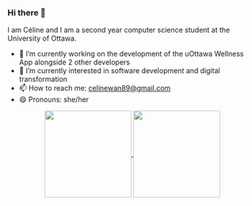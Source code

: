 ### Hi there 👋

I am Céline and I am a second year computer science student at the University of Ottawa.

- 🔭 I’m currently working on the development of the uOttawa Wellness App alongside 2 other developers
- 🌱 I’m currently interested in software development and digital transformation
- 📫 How to reach me: celinewan89@gmail.com
- 😄 Pronouns: she/her

<p align=center>
  <a href="https://github.com/anuraghazra/github-readme-stats">
    <img height=175 align="center" src="https://github-readme-stats.vercel.app/api?username=celinewmk&show_icons=true&locale=en&count_private=true&show_icons=true&theme=synthwave">
  </a>
  <a href="https://github.com/anuraghazra/github-readme-stats">
  <img height=175 align="center" src="https://github-readme-stats.vercel.app/api/top-langs?username=celinewmk&show_icons=true&locale=en&layout=compact&theme=synthwave&langs_count=6" />
  </a>
</p>

<!--
**celinewmk/celinewmk** is a ✨ _special_ ✨ repository because its `README.md` (this file) appears on your GitHub profile.

Here are some ideas to get you started:

- 🔭 I’m currently working on ...
- 🌱 I’m currently learning ...
- 👯 I’m looking to collaborate on ...
- 🤔 I’m looking for help with ...
- 💬 Ask me about ...
- 📫 How to reach me: ...
- 😄 Pronouns: ...
- ⚡ Fun fact: ...
-->
